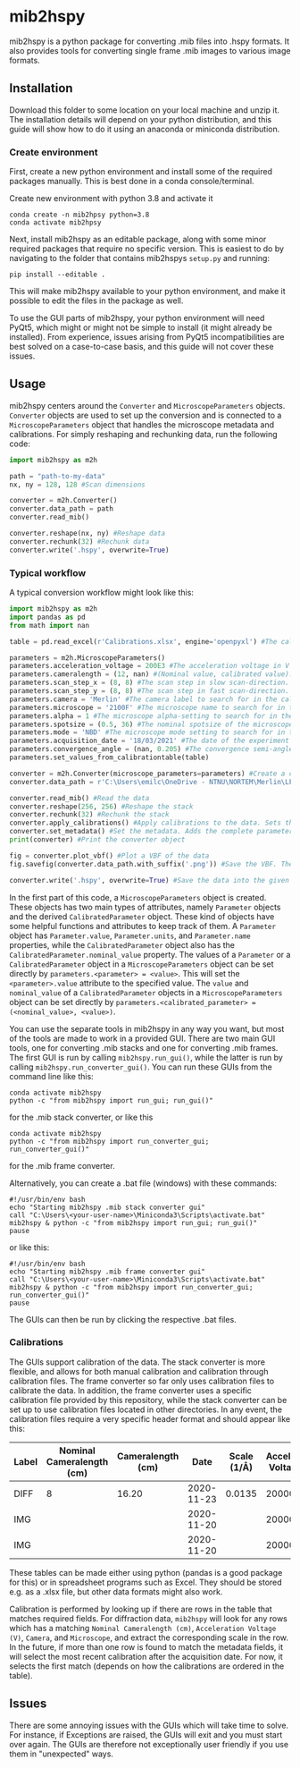 # mib2hspy
mib2hspy is a python package for converting .mib files into .hspy formats. It also provides tools for converting single frame .mib images to various image formats.

## Installation
Download this folder to some location on your local machine and unzip it. The installation details will depend on your python distribution, and this guide will show how to do it using an anaconda or miniconda distribution.

### Create environment
First, create a new python environment and install some of the required packages manually. This is best done in a conda console/terminal.

Create new environment with python 3.8 and activate it
````shell script
conda create -n mib2hpsy python=3.8
conda activate mib2hpsy
```` 

Next, install mib2hspy as an editable package, along with some minor required packages that require no specific version. This is easiest to do by navigating to the folder that contains mib2hspys `setup.py` and running:
```shell script
pip install --editable .
```
This will make mib2hspy available to your python environment, and make it possible to edit the files in the package as well.

To use the GUI parts of mib2hspy, your python environment will need PyQt5, which might or might not be simple to install (it might already be installed). From experience, issues arising from PyQt5 incompatibilities are best solved on a case-to-case basis, and this guide will not cover these issues. 

## Usage
mib2hspy centers around the `Converter` and `MicroscopeParameters` objects. `Converter` objects are used to set up the conversion and is connected to a `MicroscopeParameters` object that handles the microscope metadata and calibrations. For simply reshaping and rechunking data, run the following code:
```python
import mib2hspy as m2h

path = "path-to-my-data"
nx, ny = 128, 128 #Scan dimensions

converter = m2h.Converter()
converter.data_path = path
converter.read_mib()

converter.reshape(nx, ny) #Reshape data
converter.rechunk(32) #Rechunk data
converter.write('.hspy', overwrite=True)
```

### Typical workflow
A typical conversion workflow might look like this:
```python
import mib2hspy as m2h
import pandas as pd
from math import nan

table = pd.read_excel(r'Calibrations.xlsx', engine='openpyxl') #The calibration table to be used for calibrating the microscope parameters.

parameters = m2h.MicroscopeParameters()
parameters.acceleration_voltage = 200E3 #The acceleration voltage in V
parameters.cameralength = (12, nan) #(Nominal value, calibrated value). The calibrated value will be calibrated later if a match is found in the calibration table.
parameters.scan_step_x = (8, 8) #The scan step in slow scan-direction. Setting both nominal and calibrated value ensures a value is set. Calibrated value will be changed if a matching value is found in the calibration table.
parameters.scan_step_y = (8, 8) #The scan step in fast scan-direction. Setting both nominal and calibrated value ensures a value is set. Calibrated value will be changed if a matching value is found in the calibration table.
parameters.camera = 'Merlin' #The camera label to search for in the calibration table
parameters.microscope = '2100F' #The microscope name to search for in the calibration table
parameters.alpha = 1 #The microscope alpha-setting to search for in the calibration table
parameters.spotsize = (0.5, 36) #The nominal spotsize of the microscope and the actual beam size - only for information at the moment
parameters.mode = 'NBD' #The microscope mode setting to search for in the calibration table
parameters.acquisition_date = '18/03/2021' #The date of the experiment - only for information at the moment
parameters.convergence_angle = (nan, 0.205) #The convergence semi-angle of the beam - only for information
parameters.set_values_from_calibrationtable(table)

converter = m2h.Converter(microscope_parameters=parameters) #Create a converter object connected to the microscope parameters.
converter.data_path = r'C:\Users\emilc\OneDrive - NTNU\NORTEM\Merlin\LFO\2021_03_18_P40204PV04\SED_256x256x1_8x8nm_NBD_alpha1_spot05nm_CL3-7D11_IL1-4C92_CL12cm.mib' #Set the data path to use

converter.read_mib() #Read the data
converter.reshape(256, 256) #Reshape the stack
converter.rechunk(32) #Rechunk the stack
converter.apply_calibrations() #Apply calibrations to the data. Sets the signal.axes_manager values to corresponding values in the `parameters` object
converter.set_metadata() #Set the metadata. Adds the complete parameters list to the original_metadarta of the signal
print(converter) #Print the converter object

fig = converter.plot_vbf() #Plot a VBF of the data
fig.savefig(converter.data_path.with_suffix('.png')) #Save the VBF. The converter.data_path is stored as a pathlib.Path variable, allowing nifty path operations such as `.with_suffix(...)`.

converter.write('.hspy', overwrite=True) #Save the data into the given format. Will be saved in same directory and same name as the original data.
```

In the first part of this code, a `MicroscopeParameters` object is created. These objects has two main types of attributes, namely `Parameter` objects and the derived `CalibratedParameter` object. These kind of objects have some helpful functions and attributes to keep track of them. A `Parameter` object has `Parameter.value`, `Parameter.units`, and `Parameter.name` properties, while the `CalibratedParameter` object also has the `CalibratedParameter.nominal_value` property. The values of a `Parameter` or a `CalibratedParameter` object in a `MicroscopeParameters` object can be set directly by `parameters.<parameter> = <value>`. This will set the `<parameter>.value` attribute to the specified value. The `value` and `nominal_value` of a `CalibratedParameter` objects in a `MicroscopeParameters` object can be set directly by `parameters.<calibrated_parameter> = (<nominal_value>, <value>)`.

You can use the separate tools in mib2hspy in any way you want, but most of the tools are made to work in a provided GUI. There are two main GUI tools, one for converting .mib stacks and one for converting .mib frames. The first GUI is run by calling `mib2hspy.run_gui()`, while the latter is run by calling `mib2hspy.run_converter_gui()`. You can run these GUIs from the command line like this:
```shell script
conda activate mib2hspy
python -c "from mib2hspy import run_gui; run_gui()"
```
for the .mib stack converter, or like this
```shell script
conda activate mib2hspy
python -c "from mib2hspy import run_converter_gui; run_converter_gui()"
```
for the .mib frame converter.

Alternatively, you can create a .bat file (windows) with these commands:
```shell script
#!/usr/bin/env bash
echo "Starting mib2hspy .mib stack converter gui"
call "C:\Users\<your-user-name>\Miniconda3\Scripts\activate.bat" mib2hspy & python -c "from mib2hspy import run_gui; run_gui()"
pause
```
or like this:
```shell script
#!/usr/bin/env bash
echo "Starting mib2hspy .mib frame converter gui"
call "C:\Users\<your-user-name>\Miniconda3\Scripts\activate.bat" mib2hspy & python -c "from mib2hspy import run_converter_gui; run_converter_gui()"
pause
```

The GUIs can then be run by clicking the respective .bat files.

### Calibrations
The GUIs support calibration of the data. The stack converter is more flexible, and allows for both manual calibration and calibration through calibration files. The frame converter so far only uses calibration files to calibrate the data. In addition, the frame converter uses a specific calibration file provided by this repository, while the stack converter can be set up to use calibration files located in other directories. In any event, the calibration files require a very specific header format and should appear like this:

|   Label	|   Nominal Cameralength (cm)   |   Cameralength (cm)	|   Date	|   Scale (1/Å)	|   Acceleration Voltage (V)	|   Mag mode	|   Camera	|   Microscope	|   Scale (1/nm)	   |    Scale (mrad)	|   Scale (deg)	|   Nominal Magnification ()	|   Magnification ()	   |    Scale (nm)	|   Scale (µm)	|   Mode    |
|----|----|----|----|----|----|----|----|----|----|----|----|----|----|----|----|----|
|   DIFF    |   8   |   16.20   |   2020-11-23  |   0.0135  |   20000   |   SAEDP   |   Merlin  |   2100F   |   0.00135 |   0.339450146	|   0.019449061	|   |   |   |   |   |
|   IMG    |      |      |   2020-11-20  |    |   20000   |   SAMAG   |   US1000 1  |   2100F   |     |     |       | 8000    |   9416.52 |       |   0.001486748 |   TEM |
|   IMG    |      |      |   2020-11-20  |    |   20000   |   MAG1   |   US1000 1  |   2100F   |     |     |       | 8000    |   11041 |       |   0.001268 |   TEM |
 
These tables can be made either using python (pandas is a good package for this) or in spreadsheet programs such as Excel. They should be stored e.g. as a .xlsx file, but other data formats might also work.

Calibration is performed by looking up if there are rows in the table that matches required fields. For diffraction data, `mib2hspy` will look for any rows which has a matching `Nominal Cameralength (cm)`, `Acceleration Voltage (V)`, `Camera`, and `Microscope`, and extract the corresponding scale in the row. In the future, if more than one row is found to match the metadata fields, it will select the most recent calibration after the acquisition date. For now, it selects the first match (depends on how the calibrations are ordered in the table). 

## Issues
There are some annoying issues with the GUIs which will take time to solve. For instance, if Exceptions are raised, the GUIs will exit and you must start over again. The GUIs are therefore not exceptionally user friendly if you use them in "unexpected" ways. 

